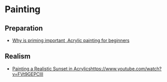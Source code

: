 # Painting

## Preparation
- [Why is priming important ,Acrylic painting for beginners](https://www.youtube.com/watch?v=ASceo_Ce1pg)

## Realism

- [Painting a Realistic Sunset in Acrylics]()https://www.youtube.com/watch?v=FVt9GEPCIII
